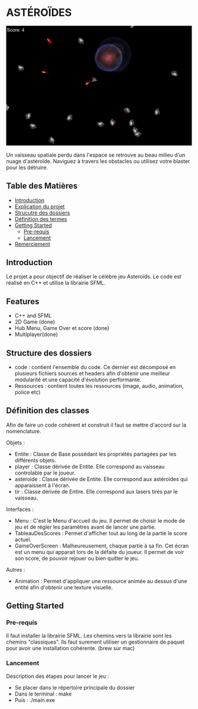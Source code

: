 # ASTÉROÏDES


![Project Logo](/Ressources/image/ImageReadme.png)

Un vaisseau spatiale perdu dans l'espace se retrouve au beau milieu d'un nuage d'astéroïde. Naviguez à travers les obstacles ou utilisez votre blaster pour les détruire. 


## Table des Matières

- [Introduction](#introduction)
- [Explication du projet](#Explication-du-projet)
- [Strucutre des dossiers](#Structure-des-dossiers)
- [Définition des termes](#Définition-des-termes)
- [Getting Started](#getting-started)
  - [Pre-requis](#prerequisites)
  - [Lancement](#installation)
- [Remerciement](#remerciement)

## Introduction

Le projet a pour objectif de réaliser le célèbre jeu Asteroïds.
Le code est réalisé en C++ et utilise la librairie SFML.

## Features

- C++ and SFML
- 2D Game (done)
- Hub Menu, Game Over et score (done)
- Multiplayer(done)

## Structure des dossiers
- code : contient l'ensemble du code. Ce dernier est décomposé en plusieurs fichiers sources et headers afin d'obtenir une meilleur modularité et une capacité d'évolution performante.
- Ressources : contient toutes les ressources (image, audio, animation, police etc)

## Définition des classes

Afin de faire un code cohérent et construit il faut se mettre d'accord sur la nomenclature.

Objets :
- Entite : Classe de Base possédant les propriétés partagées par les différents objets.
- player : Classe dérivée de Entite. Elle correspond au vaisseau controlable par le joueur. 
- asteroide : Classe dérivée de Entite. Elle correspond aux astéroides qui apparaissent à l'écran.
- tir : Classe dérivée de Entire. Elle correspond aux lasers tirés par le vaisseau.

Interfaces : 
- Menu : C'est le Menu d'accueil du jeu. Il permet de choisir le mode de jeu et de régler les paramètres avant de lancer une partie.
- TableauDesScores : Permet d'afficher tout au long de la partie le score actuel.
- GameOverScreen : Malheureusement, chaque partie à sa fin. Cet écran est un menu qui apparait lors de la défaite du joueur. Il permet de voir son score, de pouvoir rejouer ou bien quitter le jeu.

Autres :
- Animation : Permet d'appliquer une ressource animée au dessus d'une entité afin d'obtenir une texture visuelle.

## Getting Started

### Pre-requis

Il faut installer la librairie SFML. Les chemins vers la librairie sont les chemins "classiques". Ils faut surement utiliser un gestionnaire de paquet pour avoir une installation cohérente. (brew sur mac)

### Lancement

Description des étapes pour lancer le jeu :
- Se placer dans le répertoire principale du dossier
- Dans le terminal : make
- Puis : ./main.exe









